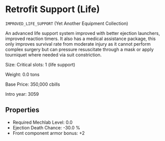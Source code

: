 # Retrofit Support (Life)

`IMPROVED_LIFE_SUPPORT` (Yet Another Equipment Collection)

An advanced life support system improved with better ejection launchers, improved reaction timers. It also has a medical assistance package, this only improves survival rate from moderate injury as it cannot perform complex surgery but can pressure resuscitate through a mask or apply tourniquet where needed via suit constriction.

Size: Critical slots: 1 (life support)

Weight: 0.0 tons

Base Price: 350,000 cbills

Intro year: 3059

## Properties
* Required Mechlab Level: 0.0 
* Ejection Death Chance: -30.0 %
* Front component armor bonus: +2 
